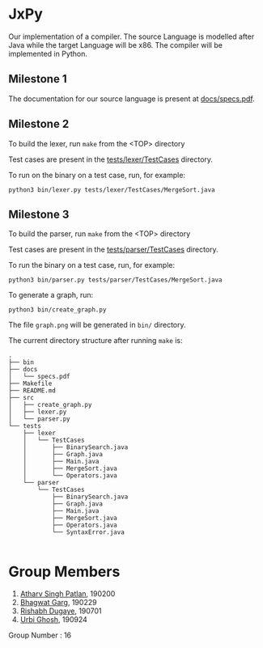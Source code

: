 # JxPy

Our implementation of a compiler. The source Language is modelled after Java while the target Language will be x86. The compiler will be implemented in Python.


## Milestone 1
The documentation for our source language is present at [docs/specs.pdf](docs/specs.pdf).

## Milestone 2
To build the lexer, run `make` from the \<TOP\> directory

Test cases are present in the [tests/lexer/TestCases](tests/lexer/TestCases) directory.

To run on the binary on a test case, run, for example:

```
python3 bin/lexer.py tests/lexer/TestCases/MergeSort.java
```

## Milestone 3
To build the parser, run `make` from the \<TOP\> directory

Test cases are present in the [tests/parser/TestCases](tests/parser/TestCases) directory.

To run the binary on a test case, run, for example:

```
python3 bin/parser.py tests/parser/TestCases/MergeSort.java
```

To generate a graph, run:
```
python3 bin/create_graph.py
```
The file `graph.png` will be generated in `bin/` directory.

The current directory structure after running `make` is:
```
.
├── bin
├── docs
│   └── specs.pdf
├── Makefile
├── README.md
├── src
│   ├── create_graph.py
│   ├── lexer.py
│   └── parser.py
└── tests
    ├── lexer
    │   └── TestCases
    │       ├── BinarySearch.java
    │       ├── Graph.java
    │       ├── Main.java
    │       ├── MergeSort.java
    │       └── Operators.java
    └── parser
        └── TestCases
            ├── BinarySearch.java
            ├── Graph.java
            ├── Main.java
            ├── MergeSort.java
            ├── Operators.java
            └── SyntaxError.java


```


# Group Members

1. [Atharv Singh Patlan](https://github.com/athassin), 190200
2. [Bhagwat Garg](https://github.com/bhagwatgarg), 190229
3. [Rishabh Dugaye](https://github.com/rishabhd786), 190701
4. [Urbi Ghosh](https://github.com/urbighosh), 190924

Group Number : 16
